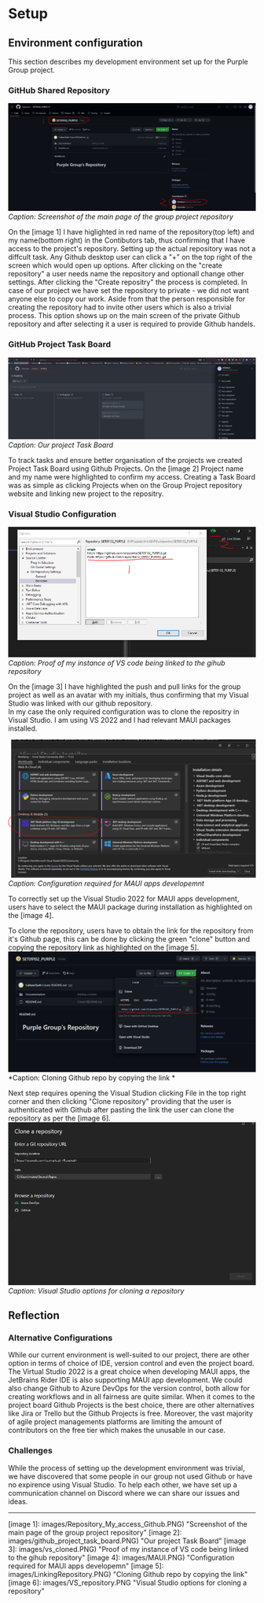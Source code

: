 # Setup

## Environment configuration

This section describes my development environment set up for the Purple Group project. 
### GitHub Shared Repository

![Image 1](./images/Repository_My_access_Github.PNG)
*Caption: Screenshot of the main page of the group project repository*

On the [image 1] I have higlighted in red name of the repository(top left) and my name(bottom right) in the Contibutors tab, thus confirming that I have access to the project's repository.
Setting up the actual repository was not a diffcult task. Any Github desktop user can click a "+" on the top right of the screen which would open up options. After clicking on the "create repository" a user needs name the repository and optionall change other settings. After clicking the "Create repositry" the process is completed.
In case of our project we have set the repository to private - we did not want anyone else to copy our work. 
Aside from that the person responsible for creating the repository had to invite other users which is also a trivial process. This option shows up on the main screen of the private Github repository and after selecting it a user is required to provide Github handels.

### GitHub Project Task Board

![Image 2](./images/github_project_task_board.PNG)
*Caption: Our project Task Board*

To track tasks and ensure better organisation of the projects we created Project Task Board using Github Projects. On the [image 2] Project name and my name were highlighted to confirm my access. 
Creating a Task Board was as simple as clicking Projects when on the Group Project repository website and linking new project to the repositry. 

### Visual Studio Configuration

![Image 3](./images/vs_cloned.PNG)
*Caption: Proof of my instance of VS code being linked to the gihub repository*

On the [image 3] I have highlighted the push and pull links for the group project as well as an avatar with my initials, thus confirming that my Visual Studio was linked with our github repository.  
In my case the only required configuration was to clone the repositry in Visual Studio. I am using VS 2022 and I had relevant MAUI packages installed. 

![Image 4](./images/MAUI.PNG)
*Caption: Configuration required for MAUI apps developemnt*

To correctly set up the Visual Studio 2022 for MAUI apps development, users have to select the MAUI package during installation as highlighted on the [image 4].  

To clone the repository, users have to obtain the link for the repository from it's Github page, this can be done by clicking the green "clone" button and copying the repository link as highlighted on the [image 5]. 
![Image 5](./images/LinkingRepository.PNG)
*Caption: Cloning Github repo by copying the link *

Next step requires opening the Visual Studion clicking File in the top right corner and then clicking "Clone repository" providing that the user is authenticated with Github after pasting the link the user can clone the repository as per the [image 6].
![Image 6](./images/VS_repository.PNG)
*Caption: Visual Studio options for cloning a repository*
## Reflection

### Alternative Configurations

While our current environment is well-suited to our project, there are other option in terms of choice of IDE, version control and even the project board.
The Virtual Studio 2022 is a great choice when developing MAUI apps, the JetBrains Rider IDE is also supporting MAUI app development. 
We could also change Github to Azure DevOps for the version control, both allow for creating workflows and in all fairness are quite similar. 
When it comes to the project board Github Projects is the best choice, there are other alternatives like Jira or Trello but the Github Projects is free. 
Moreover, the vast majority of agile project managements platforms are limiting the amount of contributors on the free tier which makes the unusable in our case.



### Challenges

While the process of setting up the development environment was trivial, we have discovered that some people in our group not used Github or have no expirence using Visual Studio.
To help each other, we have set up a communication channel on Discord where we can share our issues and ideas. 

---
[image 1]: images/Repository_My_access_Github.PNG) "Screenshot of the main page of the group project repository"
[image 2]: images/github_project_task_board.PNG) "Our project Task Board"
[image 3]: images/vs_cloned.PNG) "Proof of my instance of VS code being linked to the gihub repository"
[image 4]: images/MAUI.PNG) "Configuration required for MAUI apps developemn"
[image 5]: images/LinkingRepository.PNG) "Cloning Github repo by copying the link"
[image 6]: images/VS_repository.PNG "Visual Studio options for cloning a repository"
